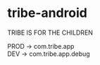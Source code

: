 # tribe-android
TRIBE IS FOR THE CHILDREN

PROD -> com.tribe.app <br />
DEV -> com.tribe.app.debug <br />
